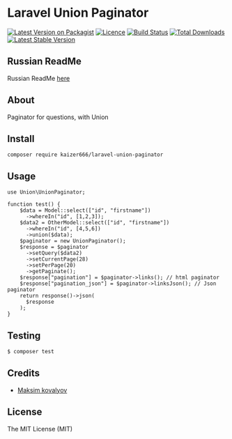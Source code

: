 # Laravel Union Paginator

[![Latest Version on Packagist](https://img.shields.io/packagist/v/kaizer666/laravel-union-paginator.svg?style=flat-square)](https://packagist.org/packages/kaizer666/laravel-union-paginator)
[![Licence](https://img.shields.io/packagist/l/kaizer666/laravel-union-paginator.svg?style=flat-square)](https://packagist.org/packages/kaizer666/laravel-union-paginator)
[![Build Status](https://travis-ci.org/kaizer666/LaravelUnionPaginator.svg?branch=master)](https://travis-ci.org/kaizer666/LaravelUnionPaginator)
[![Total Downloads](https://poser.pugx.org/kaizer666/laravel-union-paginator/d/total)](https://packagist.org/packages/kaizer666/laravel-union-paginator)
[![Latest Stable Version](https://poser.pugx.org/kaizer666/laravel-union-paginator/version)](https://packagist.org/packages/barryvdh/laravel-debugbar)

## Russian ReadMe
Russian ReadMe [here](README_ru.md)

## About
Paginator for questions, with Union

## Install

```$bash
composer require kaizer666/laravel-union-paginator
```

## Usage

```$php
use Union\UnionPaginator;

function test() {
    $data = Model::select(["id", "firstname"])
      ->whereIn("id", [1,2,3]);
    $data2 = OtherModel::select(["id", "firstname"])
      ->whereIn("id", [4,5,6])
      ->union($data);
    $paginator = new UnionPaginator();
    $response = $paginator
      ->setQuery($data2)
      ->setCurrentPage(28)
      ->setPerPage(20)
      ->getPaginate();
    $response["pagination"] = $paginator->links(); // html paginator
    $response["pagination_json"] = $paginator->linksJson(); // Json paginator
    return response()->json(
      $response
    );
}
```

## Testing

``` bash
$ composer test
```


## Credits

- [Maksim kovalyov](https://github.com/kaizer666)

## License

The MIT License (MIT)
